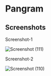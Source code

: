 # Pangram

## Screenshots
 
 Screenshot-1

![Screenshot (111)](https://github.com/snehagrawal9019/Java-3-_Pangram/assets/148084897/f6015fff-0dd1-4498-bf11-e3c5b78dfb7e)

 Screenshot-2
 
![Screenshot (110)](https://github.com/snehagrawal9019/Java-3-_Pangram/assets/148084897/00f32794-d3f4-48dd-916a-e125f1628013)

